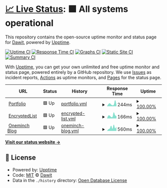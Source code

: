 # [📈 Live Status](https://oneminch.github.io/uptime-monitor): <!--live status--> **🟩 All systems operational**

This repository contains the open-source uptime monitor and status page for [Dawit](https://oneminch.dev), powered by [Upptime](https://github.com/upptime/upptime).

[![Uptime CI](https://github.com/oneminch/uptime-monitor/workflows/Uptime%20CI/badge.svg)](https://github.com/oneminch/uptime-monitor/actions?query=workflow%3A%22Uptime+CI%22)
[![Response Time CI](https://github.com/oneminch/uptime-monitor/workflows/Response%20Time%20CI/badge.svg)](https://github.com/oneminch/uptime-monitor/actions?query=workflow%3A%22Response+Time+CI%22)
[![Graphs CI](https://github.com/oneminch/uptime-monitor/workflows/Graphs%20CI/badge.svg)](https://github.com/oneminch/uptime-monitor/actions?query=workflow%3A%22Graphs+CI%22)
[![Static Site CI](https://github.com/oneminch/uptime-monitor/workflows/Static%20Site%20CI/badge.svg)](https://github.com/oneminch/uptime-monitor/actions?query=workflow%3A%22Static+Site+CI%22)
[![Summary CI](https://github.com/oneminch/uptime-monitor/workflows/Summary%20CI/badge.svg)](https://github.com/oneminch/uptime-monitor/actions?query=workflow%3A%22Summary+CI%22)

With [Upptime](https://upptime.js.org), you can get your own unlimited and free uptime monitor and status page, powered entirely by a GitHub repository. We use [Issues](https://github.com/oneminch/uptime-monitor/issues) as incident reports, [Actions](https://github.com/oneminch/uptime-monitor/actions) as uptime monitors, and [Pages](https://oneminch.github.io/uptime-monitor) for the status page.

<!--start: status pages-->
<!-- This summary is generated by Upptime (https://github.com/upptime/upptime) -->
<!-- Do not edit this manually, your changes will be overwritten -->
<!-- prettier-ignore -->
| URL | Status | History | Response Time | Uptime |
| --- | ------ | ------- | ------------- | ------ |
| <img alt="" src="https://favicons.githubusercontent.com/oneminch.dev" height="13"> [Portfolio](https://oneminch.dev) | 🟩 Up | [portfolio.yml](https://github.com/oneminch/uptime-monitor/commits/HEAD/history/portfolio.yml) | <details><summary><img alt="Response time graph" src="./graphs/portfolio/response-time-week.png" height="20"> 244ms</summary><br><a href="https://oneminch.github.io/uptime-monitor/history/portfolio"><img alt="Response time 210" src="https://img.shields.io/endpoint?url=https%3A%2F%2Fraw.githubusercontent.com%2Foneminch%2Fuptime-monitor%2FHEAD%2Fapi%2Fportfolio%2Fresponse-time.json"></a><br><a href="https://oneminch.github.io/uptime-monitor/history/portfolio"><img alt="24-hour response time 109" src="https://img.shields.io/endpoint?url=https%3A%2F%2Fraw.githubusercontent.com%2Foneminch%2Fuptime-monitor%2FHEAD%2Fapi%2Fportfolio%2Fresponse-time-day.json"></a><br><a href="https://oneminch.github.io/uptime-monitor/history/portfolio"><img alt="7-day response time 244" src="https://img.shields.io/endpoint?url=https%3A%2F%2Fraw.githubusercontent.com%2Foneminch%2Fuptime-monitor%2FHEAD%2Fapi%2Fportfolio%2Fresponse-time-week.json"></a><br><a href="https://oneminch.github.io/uptime-monitor/history/portfolio"><img alt="30-day response time 210" src="https://img.shields.io/endpoint?url=https%3A%2F%2Fraw.githubusercontent.com%2Foneminch%2Fuptime-monitor%2FHEAD%2Fapi%2Fportfolio%2Fresponse-time-month.json"></a><br><a href="https://oneminch.github.io/uptime-monitor/history/portfolio"><img alt="1-year response time 210" src="https://img.shields.io/endpoint?url=https%3A%2F%2Fraw.githubusercontent.com%2Foneminch%2Fuptime-monitor%2FHEAD%2Fapi%2Fportfolio%2Fresponse-time-year.json"></a></details> | <details><summary><a href="https://oneminch.github.io/uptime-monitor/history/portfolio">100.00%</a></summary><a href="https://oneminch.github.io/uptime-monitor/history/portfolio"><img alt="All-time uptime 100.00%" src="https://img.shields.io/endpoint?url=https%3A%2F%2Fraw.githubusercontent.com%2Foneminch%2Fuptime-monitor%2FHEAD%2Fapi%2Fportfolio%2Fuptime.json"></a><br><a href="https://oneminch.github.io/uptime-monitor/history/portfolio"><img alt="24-hour uptime 100.00%" src="https://img.shields.io/endpoint?url=https%3A%2F%2Fraw.githubusercontent.com%2Foneminch%2Fuptime-monitor%2FHEAD%2Fapi%2Fportfolio%2Fuptime-day.json"></a><br><a href="https://oneminch.github.io/uptime-monitor/history/portfolio"><img alt="7-day uptime 100.00%" src="https://img.shields.io/endpoint?url=https%3A%2F%2Fraw.githubusercontent.com%2Foneminch%2Fuptime-monitor%2FHEAD%2Fapi%2Fportfolio%2Fuptime-week.json"></a><br><a href="https://oneminch.github.io/uptime-monitor/history/portfolio"><img alt="30-day uptime 100.00%" src="https://img.shields.io/endpoint?url=https%3A%2F%2Fraw.githubusercontent.com%2Foneminch%2Fuptime-monitor%2FHEAD%2Fapi%2Fportfolio%2Fuptime-month.json"></a><br><a href="https://oneminch.github.io/uptime-monitor/history/portfolio"><img alt="1-year uptime 100.00%" src="https://img.shields.io/endpoint?url=https%3A%2F%2Fraw.githubusercontent.com%2Foneminch%2Fuptime-monitor%2FHEAD%2Fapi%2Fportfolio%2Fuptime-year.json"></a></details>
| <img alt="" src="https://favicons.githubusercontent.com/encryptedlist.xyz" height="13"> [EncryptedList](https://encryptedlist.xyz) | 🟩 Up | [encrypted-list.yml](https://github.com/oneminch/uptime-monitor/commits/HEAD/history/encrypted-list.yml) | <details><summary><img alt="Response time graph" src="./graphs/encrypted-list/response-time-week.png" height="20"> 166ms</summary><br><a href="https://oneminch.github.io/uptime-monitor/history/encrypted-list"><img alt="Response time 181" src="https://img.shields.io/endpoint?url=https%3A%2F%2Fraw.githubusercontent.com%2Foneminch%2Fuptime-monitor%2FHEAD%2Fapi%2Fencrypted-list%2Fresponse-time.json"></a><br><a href="https://oneminch.github.io/uptime-monitor/history/encrypted-list"><img alt="24-hour response time 84" src="https://img.shields.io/endpoint?url=https%3A%2F%2Fraw.githubusercontent.com%2Foneminch%2Fuptime-monitor%2FHEAD%2Fapi%2Fencrypted-list%2Fresponse-time-day.json"></a><br><a href="https://oneminch.github.io/uptime-monitor/history/encrypted-list"><img alt="7-day response time 166" src="https://img.shields.io/endpoint?url=https%3A%2F%2Fraw.githubusercontent.com%2Foneminch%2Fuptime-monitor%2FHEAD%2Fapi%2Fencrypted-list%2Fresponse-time-week.json"></a><br><a href="https://oneminch.github.io/uptime-monitor/history/encrypted-list"><img alt="30-day response time 181" src="https://img.shields.io/endpoint?url=https%3A%2F%2Fraw.githubusercontent.com%2Foneminch%2Fuptime-monitor%2FHEAD%2Fapi%2Fencrypted-list%2Fresponse-time-month.json"></a><br><a href="https://oneminch.github.io/uptime-monitor/history/encrypted-list"><img alt="1-year response time 181" src="https://img.shields.io/endpoint?url=https%3A%2F%2Fraw.githubusercontent.com%2Foneminch%2Fuptime-monitor%2FHEAD%2Fapi%2Fencrypted-list%2Fresponse-time-year.json"></a></details> | <details><summary><a href="https://oneminch.github.io/uptime-monitor/history/encrypted-list">100.00%</a></summary><a href="https://oneminch.github.io/uptime-monitor/history/encrypted-list"><img alt="All-time uptime 100.00%" src="https://img.shields.io/endpoint?url=https%3A%2F%2Fraw.githubusercontent.com%2Foneminch%2Fuptime-monitor%2FHEAD%2Fapi%2Fencrypted-list%2Fuptime.json"></a><br><a href="https://oneminch.github.io/uptime-monitor/history/encrypted-list"><img alt="24-hour uptime 100.00%" src="https://img.shields.io/endpoint?url=https%3A%2F%2Fraw.githubusercontent.com%2Foneminch%2Fuptime-monitor%2FHEAD%2Fapi%2Fencrypted-list%2Fuptime-day.json"></a><br><a href="https://oneminch.github.io/uptime-monitor/history/encrypted-list"><img alt="7-day uptime 100.00%" src="https://img.shields.io/endpoint?url=https%3A%2F%2Fraw.githubusercontent.com%2Foneminch%2Fuptime-monitor%2FHEAD%2Fapi%2Fencrypted-list%2Fuptime-week.json"></a><br><a href="https://oneminch.github.io/uptime-monitor/history/encrypted-list"><img alt="30-day uptime 100.00%" src="https://img.shields.io/endpoint?url=https%3A%2F%2Fraw.githubusercontent.com%2Foneminch%2Fuptime-monitor%2FHEAD%2Fapi%2Fencrypted-list%2Fuptime-month.json"></a><br><a href="https://oneminch.github.io/uptime-monitor/history/encrypted-list"><img alt="1-year uptime 100.00%" src="https://img.shields.io/endpoint?url=https%3A%2F%2Fraw.githubusercontent.com%2Foneminch%2Fuptime-monitor%2FHEAD%2Fapi%2Fencrypted-list%2Fuptime-year.json"></a></details>
| <img alt="" src="https://favicons.githubusercontent.com/blog.oneminch.dev" height="13"> [Oneminch Blog](https://blog.oneminch.dev) | 🟩 Up | [oneminch-blog.yml](https://github.com/oneminch/uptime-monitor/commits/HEAD/history/oneminch-blog.yml) | <details><summary><img alt="Response time graph" src="./graphs/oneminch-blog/response-time-week.png" height="20"> 560ms</summary><br><a href="https://oneminch.github.io/uptime-monitor/history/oneminch-blog"><img alt="Response time 464" src="https://img.shields.io/endpoint?url=https%3A%2F%2Fraw.githubusercontent.com%2Foneminch%2Fuptime-monitor%2FHEAD%2Fapi%2Foneminch-blog%2Fresponse-time.json"></a><br><a href="https://oneminch.github.io/uptime-monitor/history/oneminch-blog"><img alt="24-hour response time 348" src="https://img.shields.io/endpoint?url=https%3A%2F%2Fraw.githubusercontent.com%2Foneminch%2Fuptime-monitor%2FHEAD%2Fapi%2Foneminch-blog%2Fresponse-time-day.json"></a><br><a href="https://oneminch.github.io/uptime-monitor/history/oneminch-blog"><img alt="7-day response time 560" src="https://img.shields.io/endpoint?url=https%3A%2F%2Fraw.githubusercontent.com%2Foneminch%2Fuptime-monitor%2FHEAD%2Fapi%2Foneminch-blog%2Fresponse-time-week.json"></a><br><a href="https://oneminch.github.io/uptime-monitor/history/oneminch-blog"><img alt="30-day response time 464" src="https://img.shields.io/endpoint?url=https%3A%2F%2Fraw.githubusercontent.com%2Foneminch%2Fuptime-monitor%2FHEAD%2Fapi%2Foneminch-blog%2Fresponse-time-month.json"></a><br><a href="https://oneminch.github.io/uptime-monitor/history/oneminch-blog"><img alt="1-year response time 464" src="https://img.shields.io/endpoint?url=https%3A%2F%2Fraw.githubusercontent.com%2Foneminch%2Fuptime-monitor%2FHEAD%2Fapi%2Foneminch-blog%2Fresponse-time-year.json"></a></details> | <details><summary><a href="https://oneminch.github.io/uptime-monitor/history/oneminch-blog">100.00%</a></summary><a href="https://oneminch.github.io/uptime-monitor/history/oneminch-blog"><img alt="All-time uptime 100.00%" src="https://img.shields.io/endpoint?url=https%3A%2F%2Fraw.githubusercontent.com%2Foneminch%2Fuptime-monitor%2FHEAD%2Fapi%2Foneminch-blog%2Fuptime.json"></a><br><a href="https://oneminch.github.io/uptime-monitor/history/oneminch-blog"><img alt="24-hour uptime 100.00%" src="https://img.shields.io/endpoint?url=https%3A%2F%2Fraw.githubusercontent.com%2Foneminch%2Fuptime-monitor%2FHEAD%2Fapi%2Foneminch-blog%2Fuptime-day.json"></a><br><a href="https://oneminch.github.io/uptime-monitor/history/oneminch-blog"><img alt="7-day uptime 100.00%" src="https://img.shields.io/endpoint?url=https%3A%2F%2Fraw.githubusercontent.com%2Foneminch%2Fuptime-monitor%2FHEAD%2Fapi%2Foneminch-blog%2Fuptime-week.json"></a><br><a href="https://oneminch.github.io/uptime-monitor/history/oneminch-blog"><img alt="30-day uptime 100.00%" src="https://img.shields.io/endpoint?url=https%3A%2F%2Fraw.githubusercontent.com%2Foneminch%2Fuptime-monitor%2FHEAD%2Fapi%2Foneminch-blog%2Fuptime-month.json"></a><br><a href="https://oneminch.github.io/uptime-monitor/history/oneminch-blog"><img alt="1-year uptime 100.00%" src="https://img.shields.io/endpoint?url=https%3A%2F%2Fraw.githubusercontent.com%2Foneminch%2Fuptime-monitor%2FHEAD%2Fapi%2Foneminch-blog%2Fuptime-year.json"></a></details>

<!--end: status pages-->

[**Visit our status website →**](https://oneminch.github.io/uptime-monitor)

## 📄 License

- Powered by: [Upptime](https://github.com/upptime/upptime)
- Code: [MIT](./LICENSE) © [Dawit](https://oneminch.dev)
- Data in the `./history` directory: [Open Database License](https://opendatacommons.org/licenses/odbl/1-0/)
